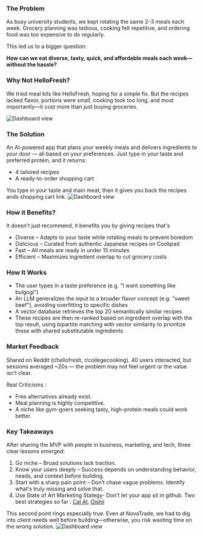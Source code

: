 ### The Problem
As busy university students, we kept rotating the same 2–3 meals each week. Grocery planning was tedious, cooking felt repetitive, and ordering food was too expensive to do regularly.

This led us to a bigger question:

**How can we eat diverse, tasty, quick, and affordable meals each week—without the hassle?** 

### Why Not HelloFresh?
We tried meal kits like HelloFresh, hoping for a simple fix. But the recipes lacked flavor, portions were small, cooking took too long, and most importantly—it cost more than just buying groceries.

![Dashboard view](/posts/project-a/hellofresh-issue.png) 

### The Solution
An AI-powered app that plans your weekly meals and delivers ingredients to your door — all based on your preferences.
Just type in your taste and preferred protein, and it returns:
- 4 tailored recipes
- A ready-to-order shopping cart

You type in your taste and main meat, then it gives you back the recipes ands shopping cart link. 
![Dashboard view](/posts/project-a/app.png) 

### How it Benefits?
It doesn't just recommend, it benefits you by giving recipes that's 
- Diverse – Adapts to your taste while rotating meals to prevent boredom
- Delicious – Curated from authentic Japanese recipes on Cookpad
- Fast – All meals are ready in under 15 minutes
- Efficient – Maximizes ingredient overlap to cut grocery costs


### How It Works

- The user types in a taste preference (e.g. "I want something like bulgogi")
- An LLM generalizes the input to a broader flavor concept (e.g. "sweet beef"), avoiding overfitting to specific dishes
- A vector database retrieves the top 20 semantically similar recipes
- These recipes are then re-ranked based on ingredient overlap with the top result, using bipartite matching with vector similarity to prioritize those with shared substitutable ingredients


### Market Feedback 
Shared on Reddit (r/hellofresh, r/collegecooking).
40 users interacted, but sessions averaged ~20s — the problem may not feel urgent or the value isn’t clear.

Real Criticisms :

- Free alternatives already exist.
- Meal planning is highly competitive.
- A niche like gym-goers seeking tasty, high-protein meals could work better.

### Key Takeaways
After sharing the MVP with people in business, marketing, and tech, three clear lessons emerged:
1. Go niche – Broad solutions lack traction.
2. Know your users deeply – Success depends on understanding behavior, needs, and context before building.
3. Start with a sharp pain point – Don’t chase vague problems. Identify what's truly missing and solve that.
4. Use State of Art Marketing Stategy- Don't let your app sit in github. Two best strategies so far : [Cal AI](https://www.youtube.com/watch?v=wMk_t8F1rOc&t=25s), [Oishii](https://www.youtube.com/watch?v=L6RnmiAfcvQ)

This second point rings especially true. Even at NovaTrade, we had to dig into client needs well before building—otherwise, you risk wasting time on the wrong solution.
![Dashboard view](/posts/project-a/talk-agri-ai.jpg) 
 